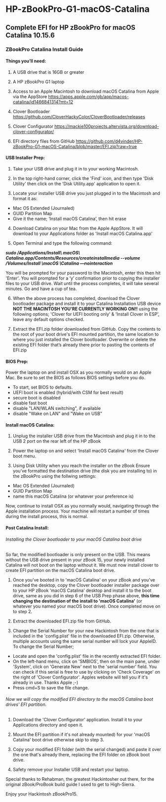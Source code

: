 # HP-zBookPro-G1-macOS-Catalina
## Complete EFI for HP zBookPro for macOS Catalina 10.15.6

### ZBookPro Catalina Install Guide

#### Things you’ll need:

1. A USB drive that is 16GB or greater

2. A HP zBookPro G1 laptop

3. Access to an Apple Macintosh to download macOS Catalina from Apple via the AppStore https://apps.apple.com/gb/app/macos-catalina/id1466841314?mt=12

4. Clover Bootloader https://github.com/CloverHackyColor/CloverBootloader/releases

5. Clover Configurator https://mackie100projects.altervista.org/download-clover-configurator/

5. EFI directory files from GitHub https://github.com/d4vinder/HP-zBookPro-G1-macOS-Catalina/blob/master/EFI.zip?raw=true

#### USB Installer Prep: 

1. Take your USB drive and plug it in to your working Macintosh.

2. In the top right-hand corner, click the 'Find' icon, and then type 'Disk Utility' then click on the 'Disk Utility.app' application to open it. 

3. Locate your installer USB drive you just plugged in to the Macintosh and format it as:
- Mac OS Extended (Journaled)
- GUID Partition Map
- Give it the name; ‘Install macOS Catalina’, then hit erase

4. Download Catalina on your Mac from the Apple AppStore. It will download to your Applications folder as 'Install macOS Catalina.app'

5. Open Terminal and type the following command:

***sudo /Applications/Install\ macOS\ Catalina.app/Contents/Resources/createinstallmedia --volume /Volumes/Install \macOS \Catalina —nointeraction***

You will be prompted for your password to the Macintosh, enter this then hit 'Enter'. You will prompted for a ‘y’ confirmation prior to copying the installer files to your USB drive. Wait until the process completes, it will take several minutes. Go and have a cup of tea.
 
6. When the above process has completed, download the Clover bootloader package and install it to your Catalina Installation USB device **NOT THE MACINTOSH YOU'RE CURRENTLY WORKING ON!!** using the following options; 'Clover for UEFI booting only’ & 'Install Clover in ESP’, leave any default options checked.

7. Extract the EFI.zip folder downloaded from GitHub. Copy the contents to the root of your boot drive's EFI mounted partition, the same location to where you just installed the Clover bootloader. Overwrite or delete the existing EFI folder that’s already there prior to pasting the contents of EFI.zip

#### BIOS Prep:

Power the laptop on and install OSX as you normally would on an Apple Mac. Be sure to set the BIOS as follows BIOS settings before you do.
- To start, set BIOS to defaults.
- UEFI boot is enabled (hybrid/with CSM for best result)
- secure boot is disabled
- disable fast boot
- disable "LAN/WLAN switching", if available
- disable "Wake on LAN" and "Wake on USB”

#### Install macOS Catalina:

1. Unplug the installer USB drive from the Macintosh and plug it in to the USB 2 port on the rear left of the HP zBook

2. Power the laptop on and select 'Install macOS Catalina' from the Clover boot menu. 

3. Using Disk Utility when you reach the installer on the zBook Ensure you’ve formatted the destination drive (the disk you are installing to) in the zBookPro using the follwing settings:

- Mac OS Extended (Journaled)
- GUID Partition Map
- name this macOS Catalina (or whatever your preference is)

Now, continue to install OSX as you normally would, navigating through the  Apple installation process. Your machine will restart a number of times during the install process, this is normal. 

#### Post Catalina Install:

###### Installing the Clover bootloader to your macOS Catalina boot drive

So far, the modified bootloader is only present on the USB. This means without the USB drive present in your zBook 15, your newly installed Catalina will not boot on the laptop without it. We must now install clover to create EFI partition on the macOS Catalina boot drive.

1. Once you’ve booted in to 'macOS Catalina' on your zBook and you’ve reached the desktop, copy the Clover bootloader installer package over to your HP zBook 'macOS Catalina' desktop and install it to the boot drive, same as you did in step 6 of the USB Prep phase above, **this time changing the destination of the install to 'macOS Catalina'** (or whatever you named your macOS boot drive). Once completed move on to step 2.

2. Extract the downloaded EFI.zip file from GitHub. 

3. Change the Serial Number for your new Hackintosh from the one that is included in the 'config.plist' file in the downloaded EFI.zip. Otherwise, multiple accounts using the same serial number will lock your AppleID. To change the Serial Number;

- Locate and open the 'config.plist' file in the recently extracted EFI folder.
- On the left-hand menu, click on 'SMBIOS', then on the main pane, under 'System', click on 'Generate New' next to the 'serial number' field. You can check if this serial is free to use by clicking on 'Check Coverage' on the right of 'Clover Configurator'. Apples website will tell you if it's already in use. Thanks Apple ;-)
- Press cmd+S to save the file change.

###### Now we will copy the modified EFI directory to the macOS Catalina boot drives' EFI partition.

1. Download the 'Clover Configurator' application. Install it to your Applications directory and open it. 

2. Mount the EFI partition if it's not already mounted) for your 'macOS Catalina' boot drive otherwise skip to step 3.

3. Copy your modified EFI folder (with the serial changed) and paste it over the one that's already there, replacing the EFI folder on zBook boot drive. 

4. Safety remove your Installer USB and restart your laptop.

Special thanks to Rehabman, the greatest Hackintosher out there, for the original zBook/ProBook build guide I used to get to High-Sierra. 

Enjoy your Hackintosh zBookPro15.
